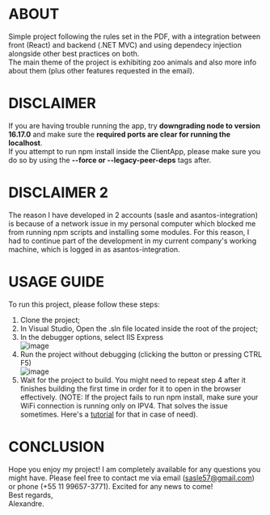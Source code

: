 # ABOUT
Simple project following the rules set in the PDF, with a integration between front (React) and backend (.NET MVC) and using dependecy injection alongside other best practices on both.<br/>The main theme of the project is exhibiting zoo animals and also more info about them (plus other features requested in the email).

# DISCLAIMER
If you are having trouble running the app, try **downgrading node to version 16.17.0** and make sure the **required ports are clear for running the localhost**.<br/>
If you attempt to run npm install inside the ClientApp, please make sure you do so by using the **--force or --legacy-peer-deps** tags after. 

# DISCLAIMER 2
The reason I have developed in 2 accounts (sasle and asantos-integration) is because of a network issue in my personal computer which blocked me from running npm scripts and installing some modules. For this reason, I had to continue part of the development in my current company's working machine, which is logged in as asantos-integration.

# USAGE GUIDE
To run this project, please follow these steps:
1) Clone the project;
2) In Visual Studio, Open the .sln file located inside the root of the project;
3) In the debugger options, select IIS Express<br/>
![image](https://github.com/sasle/ZooProject/assets/38264199/87edf3bc-6700-4d88-aefd-871595fca702)
4) Run the project without debugging (clicking the button or pressing CTRL F5)<br/>
![image](https://github.com/sasle/ZooProject/assets/38264199/f30cd7ee-556c-4e30-999d-0c0635f85a2a)
5) Wait for the project to build. You might need to repeat step 4 after it finishes building the first time in order for it to open in the browser effectively. (NOTE: If the project fails to run npm install, make sure your WiFi connection is running only on IPV4. That solves the issue sometimes. Here's a <a href="https://networking.grok.lsu.edu/article.aspx?articleid=17573" target="_blank">tutorial</a> for that in case of need).

# CONCLUSION
Hope you enjoy my project! I am completely available for any questions you might have. Please feel free to contact me via email (sasle57@gmail.com) or phone (+55 11 99657-3771). Excited for any news to come!<br/>
Best regards,<br>
Alexandre.
